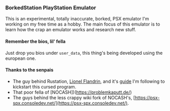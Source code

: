 ### BorkedStation PlayStation Emulator
This is an experimental, totally inaccurate, borked, PSX emulator I'm working on my free time as a hobby. 
The main focus of this emulator is to learn how the crap an emulator works and research new stuff. 

#### Remember the bios, lil' fella
Just drop you bios under `user_data`, this thing's being developed using the european one.

#### Thanks to the senpais
- The guy behind Rustation, [Lionel Flandrin](https://gitlab.com/flio), and it's [guide](https://github.com/simias/psx-guide) I'm following to kickstart this cursed program.
- That poor fella of [NOCASH])(https://problemkaputt.de/)
- The guys behind the less crappy wiki fork of NOCASH's, [https://psx-spx.consoledev.net/](https://psx-spx.consoledev.net/).